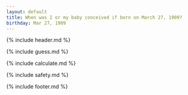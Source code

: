 ```yaml
---
layout: default
title: When was I or my baby conceived if born on March 27, 1909?
birthday: Mar 27, 1909
---
```


{% include header.md %}

{% include guess.md %}

{% include calculate.md %}

{% include safety.md %}

{% include footer.md %}



